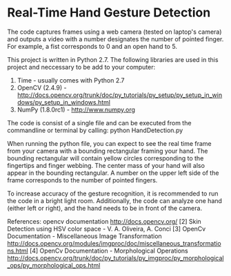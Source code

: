 Real-Time Hand Gesture Detection
================================
The code captures frames using a web camera (tested on laptop's camera) and outputs a video with a number designates the number of pointed finger. For example, a fist corresponds to 0 and an open hand to 5.

This project is written in Python 2.7. The following libraries are used in this project and neccessary to be add to your computer:
1) Time - usually comes with Python 2.7
2) OpenCV (2.4.9) - http://docs.opencv.org/trunk/doc/py_tutorials/py_setup/py_setup_in_windows/py_setup_in_windows.html
3) NumPy (1.8.0rc1) - http://www.numpy.org

The code is consist of a single file and can be executed from the commandline or terminal by calling: python HandDetection.py

When running the python file, you can expect to see the real time frame from your camera with a bounding rectangular framing your hand. The bounding rectangular will contain yellow circles corresponding to the fingertips and finger webbing. The center mass of your hand will also appear in the bounding rectangular. A number on the upper left side of the frame corresponds to the number of pointed fingers.

To increase accuracy of the gesture recognition, it is recommended to run the code in a bright light room. Additionally, the code can analyze one hand (either left or right), and the hand needs to be in front of the camera.

References:
opencv documentation http://docs.opencv.org/
[2] Skin Detection using HSV color space - V. A. Oliveira, A. Conci
[3] OpenCv Documentation - Miscellaneous Image Transformation
http://docs.opencv.org/modules/imgproc/doc/miscellaneous_transformations.html
[4] OpenCv Documentation - Morphological Operations http://docs.opencv.org/trunk/doc/py_tutorials/py_imgproc/py_morphological_ops/py_morphological_ops.html




 
